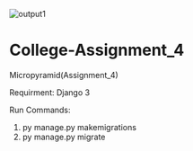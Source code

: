 ![output1](https://user-images.githubusercontent.com/41542288/129919900-b4c079d6-50f0-487f-87ce-8480e984ecdb.png)
# College-Assignment_4
Micropyramid(Assignment_4)

Requirment:
Django 3

Run Commands:
1. py manage.py makemigrations
2. py manage.py migrate
